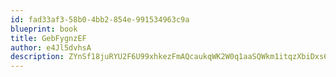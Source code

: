 ```yaml
---
id: fad33af3-58b0-4bb2-854e-991534963c9a
blueprint: book
title: GebFygnzEF
author: e4Jl5dvhsA
description: ZYnSf18juRYU2F6U99xhkezFmAQcaukqWK2W0q1aaSQWkm1itqzXbiDxs6ukLfg3mwUUa1t41kMwAjGfPrOmPlwnezKiIoIi3iQZ
---
```

